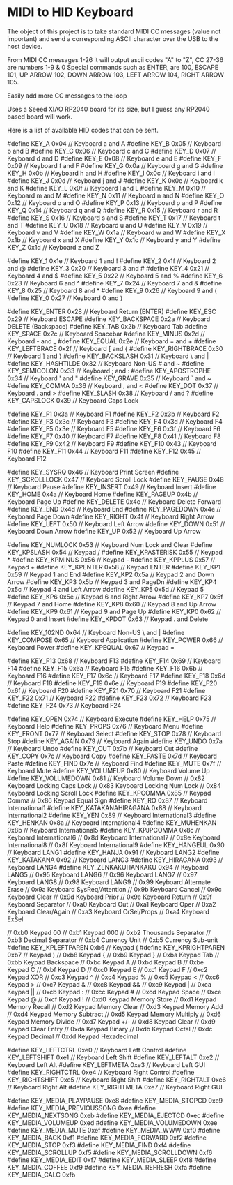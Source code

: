 # MIDI to HID Keyboard

The object of this project is to take standard MIDI CC messages (value not important) and send a corresponding ASCII character over the USB to the host device.

From MIDI CC messages 1-26 it will output ascii codes "A" to "Z", CC 27-36 are numbers 1-9 & 0
Special commands such as ENTER, are 100, ESCAPE 101, UP ARROW 102, DOWN ARROW 103, LEFT ARROW 104, RIGHT ARROW 105.

Easily add more CC messages to the loop

Uses a Seeed XIAO RP2040 board for its size, but I guess any RP2040 based board will work.

Here is a list of available HID codes that can be sent.

#define KEY_A 0x04 // Keyboard a and A
#define KEY_B 0x05 // Keyboard b and B
#define KEY_C 0x06 // Keyboard c and C
#define KEY_D 0x07 // Keyboard d and D
#define KEY_E 0x08 // Keyboard e and E
#define KEY_F 0x09 // Keyboard f and F
#define KEY_G 0x0a // Keyboard g and G
#define KEY_H 0x0b // Keyboard h and H
#define KEY_I 0x0c // Keyboard i and I
#define KEY_J 0x0d // Keyboard j and J
#define KEY_K 0x0e // Keyboard k and K
#define KEY_L 0x0f // Keyboard l and L
#define KEY_M 0x10 // Keyboard m and M
#define KEY_N 0x11 // Keyboard n and N
#define KEY_O 0x12 // Keyboard o and O
#define KEY_P 0x13 // Keyboard p and P
#define KEY_Q 0x14 // Keyboard q and Q
#define KEY_R 0x15 // Keyboard r and R
#define KEY_S 0x16 // Keyboard s and S
#define KEY_T 0x17 // Keyboard t and T
#define KEY_U 0x18 // Keyboard u and U
#define KEY_V 0x19 // Keyboard v and V
#define KEY_W 0x1a // Keyboard w and W
#define KEY_X 0x1b // Keyboard x and X
#define KEY_Y 0x1c // Keyboard y and Y
#define KEY_Z 0x1d // Keyboard z and Z

#define KEY_1 0x1e // Keyboard 1 and !
#define KEY_2 0x1f // Keyboard 2 and @
#define KEY_3 0x20 // Keyboard 3 and #
#define KEY_4 0x21 // Keyboard 4 and $
#define KEY_5 0x22 // Keyboard 5 and %
#define KEY_6 0x23 // Keyboard 6 and ^
#define KEY_7 0x24 // Keyboard 7 and &
#define KEY_8 0x25 // Keyboard 8 and *
#define KEY_9 0x26 // Keyboard 9 and (
#define KEY_0 0x27 // Keyboard 0 and )

#define KEY_ENTER 0x28 // Keyboard Return (ENTER)
#define KEY_ESC 0x29 // Keyboard ESCAPE
#define KEY_BACKSPACE 0x2a // Keyboard DELETE (Backspace)
#define KEY_TAB 0x2b // Keyboard Tab
#define KEY_SPACE 0x2c // Keyboard Spacebar
#define KEY_MINUS 0x2d // Keyboard - and _
#define KEY_EQUAL 0x2e // Keyboard = and +
#define KEY_LEFTBRACE 0x2f // Keyboard [ and {
#define KEY_RIGHTBRACE 0x30 // Keyboard ] and }
#define KEY_BACKSLASH 0x31 // Keyboard \ and |
#define KEY_HASHTILDE 0x32 // Keyboard Non-US # and ~
#define KEY_SEMICOLON 0x33 // Keyboard ; and :
#define KEY_APOSTROPHE 0x34 // Keyboard ' and "
#define KEY_GRAVE 0x35 // Keyboard ` and ~
#define KEY_COMMA 0x36 // Keyboard , and <
#define KEY_DOT 0x37 // Keyboard . and >
#define KEY_SLASH 0x38 // Keyboard / and ?
#define KEY_CAPSLOCK 0x39 // Keyboard Caps Lock

#define KEY_F1 0x3a // Keyboard F1
#define KEY_F2 0x3b // Keyboard F2
#define KEY_F3 0x3c // Keyboard F3
#define KEY_F4 0x3d // Keyboard F4
#define KEY_F5 0x3e // Keyboard F5
#define KEY_F6 0x3f // Keyboard F6
#define KEY_F7 0x40 // Keyboard F7
#define KEY_F8 0x41 // Keyboard F8
#define KEY_F9 0x42 // Keyboard F9
#define KEY_F10 0x43 // Keyboard F10
#define KEY_F11 0x44 // Keyboard F11
#define KEY_F12 0x45 // Keyboard F12

#define KEY_SYSRQ 0x46 // Keyboard Print Screen
#define KEY_SCROLLLOCK 0x47 // Keyboard Scroll Lock
#define KEY_PAUSE 0x48 // Keyboard Pause
#define KEY_INSERT 0x49 // Keyboard Insert
#define KEY_HOME 0x4a // Keyboard Home
#define KEY_PAGEUP 0x4b // Keyboard Page Up
#define KEY_DELETE 0x4c // Keyboard Delete Forward
#define KEY_END 0x4d // Keyboard End
#define KEY_PAGEDOWN 0x4e // Keyboard Page Down
#define KEY_RIGHT 0x4f // Keyboard Right Arrow
#define KEY_LEFT 0x50 // Keyboard Left Arrow
#define KEY_DOWN 0x51 // Keyboard Down Arrow
#define KEY_UP 0x52 // Keyboard Up Arrow

#define KEY_NUMLOCK 0x53 // Keyboard Num Lock and Clear
#define KEY_KPSLASH 0x54 // Keypad /
#define KEY_KPASTERISK 0x55 // Keypad *
#define KEY_KPMINUS 0x56 // Keypad -
#define KEY_KPPLUS 0x57 // Keypad +
#define KEY_KPENTER 0x58 // Keypad ENTER
#define KEY_KP1 0x59 // Keypad 1 and End
#define KEY_KP2 0x5a // Keypad 2 and Down Arrow
#define KEY_KP3 0x5b // Keypad 3 and PageDn
#define KEY_KP4 0x5c // Keypad 4 and Left Arrow
#define KEY_KP5 0x5d // Keypad 5
#define KEY_KP6 0x5e // Keypad 6 and Right Arrow
#define KEY_KP7 0x5f // Keypad 7 and Home
#define KEY_KP8 0x60 // Keypad 8 and Up Arrow
#define KEY_KP9 0x61 // Keypad 9 and Page Up
#define KEY_KP0 0x62 // Keypad 0 and Insert
#define KEY_KPDOT 0x63 // Keypad . and Delete

#define KEY_102ND 0x64 // Keyboard Non-US \ and |
#define KEY_COMPOSE 0x65 // Keyboard Application
#define KEY_POWER 0x66 // Keyboard Power
#define KEY_KPEQUAL 0x67 // Keypad =

#define KEY_F13 0x68 // Keyboard F13
#define KEY_F14 0x69 // Keyboard F14
#define KEY_F15 0x6a // Keyboard F15
#define KEY_F16 0x6b // Keyboard F16
#define KEY_F17 0x6c // Keyboard F17
#define KEY_F18 0x6d // Keyboard F18
#define KEY_F19 0x6e // Keyboard F19
#define KEY_F20 0x6f // Keyboard F20
#define KEY_F21 0x70 // Keyboard F21
#define KEY_F22 0x71 // Keyboard F22
#define KEY_F23 0x72 // Keyboard F23
#define KEY_F24 0x73 // Keyboard F24

#define KEY_OPEN 0x74 // Keyboard Execute
#define KEY_HELP 0x75 // Keyboard Help
#define KEY_PROPS 0x76 // Keyboard Menu
#define KEY_FRONT 0x77 // Keyboard Select
#define KEY_STOP 0x78 // Keyboard Stop
#define KEY_AGAIN 0x79 // Keyboard Again
#define KEY_UNDO 0x7a // Keyboard Undo
#define KEY_CUT 0x7b // Keyboard Cut
#define KEY_COPY 0x7c // Keyboard Copy
#define KEY_PASTE 0x7d // Keyboard Paste
#define KEY_FIND 0x7e // Keyboard Find
#define KEY_MUTE 0x7f // Keyboard Mute
#define KEY_VOLUMEUP 0x80 // Keyboard Volume Up
#define KEY_VOLUMEDOWN 0x81 // Keyboard Volume Down
// 0x82  Keyboard Locking Caps Lock
// 0x83  Keyboard Locking Num Lock
// 0x84  Keyboard Locking Scroll Lock
#define KEY_KPCOMMA 0x85 // Keypad Comma
// 0x86  Keypad Equal Sign
#define KEY_RO 0x87 // Keyboard International1
#define KEY_KATAKANAHIRAGANA 0x88 // Keyboard International2
#define KEY_YEN 0x89 // Keyboard International3
#define KEY_HENKAN 0x8a // Keyboard International4
#define KEY_MUHENKAN 0x8b // Keyboard International5
#define KEY_KPJPCOMMA 0x8c // Keyboard International6
// 0x8d  Keyboard International7
// 0x8e  Keyboard International8
// 0x8f  Keyboard International9
#define KEY_HANGEUL 0x90 // Keyboard LANG1
#define KEY_HANJA 0x91 // Keyboard LANG2
#define KEY_KATAKANA 0x92 // Keyboard LANG3
#define KEY_HIRAGANA 0x93 // Keyboard LANG4
#define KEY_ZENKAKUHANKAKU 0x94 // Keyboard LANG5
// 0x95  Keyboard LANG6
// 0x96  Keyboard LANG7
// 0x97  Keyboard LANG8
// 0x98  Keyboard LANG9
// 0x99  Keyboard Alternate Erase
// 0x9a  Keyboard SysReq/Attention
// 0x9b  Keyboard Cancel
// 0x9c  Keyboard Clear
// 0x9d  Keyboard Prior
// 0x9e  Keyboard Return
// 0x9f  Keyboard Separator
// 0xa0  Keyboard Out
// 0xa1  Keyboard Oper
// 0xa2  Keyboard Clear/Again
// 0xa3  Keyboard CrSel/Props
// 0xa4  Keyboard ExSel

// 0xb0  Keypad 00
// 0xb1  Keypad 000
// 0xb2  Thousands Separator
// 0xb3  Decimal Separator
// 0xb4  Currency Unit
// 0xb5  Currency Sub-unit
#define KEY_KPLEFTPAREN 0xb6 // Keypad (
#define KEY_KPRIGHTPAREN 0xb7 // Keypad )
// 0xb8  Keypad {
// 0xb9  Keypad }
// 0xba  Keypad Tab
// 0xbb  Keypad Backspace
// 0xbc  Keypad A
// 0xbd  Keypad B
// 0xbe  Keypad C
// 0xbf  Keypad D
// 0xc0  Keypad E
// 0xc1  Keypad F
// 0xc2  Keypad XOR
// 0xc3  Keypad ^
// 0xc4  Keypad %
// 0xc5  Keypad <
// 0xc6  Keypad >
// 0xc7  Keypad &
// 0xc8  Keypad &&
// 0xc9  Keypad |
// 0xca  Keypad ||
// 0xcb  Keypad :
// 0xcc  Keypad #
// 0xcd  Keypad Space
// 0xce  Keypad @
// 0xcf  Keypad !
// 0xd0  Keypad Memory Store
// 0xd1  Keypad Memory Recall
// 0xd2  Keypad Memory Clear
// 0xd3  Keypad Memory Add
// 0xd4  Keypad Memory Subtract
// 0xd5  Keypad Memory Multiply
// 0xd6  Keypad Memory Divide
// 0xd7  Keypad +/-
// 0xd8  Keypad Clear
// 0xd9  Keypad Clear Entry
// 0xda  Keypad Binary
// 0xdb  Keypad Octal
// 0xdc  Keypad Decimal
// 0xdd  Keypad Hexadecimal

#define KEY_LEFTCTRL 0xe0 // Keyboard Left Control
#define KEY_LEFTSHIFT 0xe1 // Keyboard Left Shift
#define KEY_LEFTALT 0xe2 // Keyboard Left Alt
#define KEY_LEFTMETA 0xe3 // Keyboard Left GUI
#define KEY_RIGHTCTRL 0xe4 // Keyboard Right Control
#define KEY_RIGHTSHIFT 0xe5 // Keyboard Right Shift
#define KEY_RIGHTALT 0xe6 // Keyboard Right Alt
#define KEY_RIGHTMETA 0xe7 // Keyboard Right GUI

#define KEY_MEDIA_PLAYPAUSE 0xe8
#define KEY_MEDIA_STOPCD 0xe9
#define KEY_MEDIA_PREVIOUSSONG 0xea
#define KEY_MEDIA_NEXTSONG 0xeb
#define KEY_MEDIA_EJECTCD 0xec
#define KEY_MEDIA_VOLUMEUP 0xed
#define KEY_MEDIA_VOLUMEDOWN 0xee
#define KEY_MEDIA_MUTE 0xef
#define KEY_MEDIA_WWW 0xf0
#define KEY_MEDIA_BACK 0xf1
#define KEY_MEDIA_FORWARD 0xf2
#define KEY_MEDIA_STOP 0xf3
#define KEY_MEDIA_FIND 0xf4
#define KEY_MEDIA_SCROLLUP 0xf5
#define KEY_MEDIA_SCROLLDOWN 0xf6
#define KEY_MEDIA_EDIT 0xf7
#define KEY_MEDIA_SLEEP 0xf8
#define KEY_MEDIA_COFFEE 0xf9
#define KEY_MEDIA_REFRESH 0xfa
#define KEY_MEDIA_CALC 0xfb



